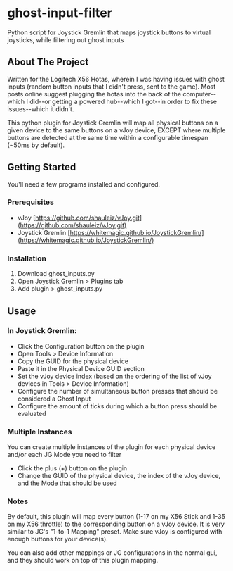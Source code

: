 # ghost-input-filter
Python script for Joystick Gremlin that maps joystick buttons to virtual joysticks, while filtering out ghost inputs

<!-- ABOUT THE PROJECT -->
## About The Project

Written for the Logitech X56 Hotas, wherein I was having issues with ghost inputs (random button inputs that I didn't press, sent to the game). Most posts online suggest plugging the hotas into the back of the computer--which I did--or getting a powered hub--which I got--in order to fix these issues--which it didn't.

This python plugin for Joystick Gremlin will map all physical buttons on a given device to the same buttons on a vJoy device, EXCEPT where multiple buttons are detected at the same time within a configurable timespan (~50ms by default).

<!-- GETTING STARTED -->
## Getting Started

You'll need a few programs installed and configured.

### Prerequisites

* vJoy [https://github.com/shauleiz/vJoy.git](https://github.com/shauleiz/vJoy.git)
* Joystick Gremlin [https://whitemagic.github.io/JoystickGremlin/](https://whitemagic.github.io/JoystickGremlin/)

### Installation

1. Download ghost_inputs.py
2. Open Joystick Gremlin > Plugins tab
3. Add plugin > ghost_inputs.py

<!-- USAGE EXAMPLES -->
## Usage

### In Joystick Gremlin:
- Click the Configuration button on the plugin
- Open Tools > Device Information
- Copy the GUID for the physical device
- Paste it in the Physical Device GUID section
- Set the vJoy device index (based on the ordering of the list of vJoy devices in Tools > Device Information)
- Configure the number of simultaneous button presses that should be considered a Ghost Input
- Configure the amount of ticks during which a button press should be evaluated

### Multiple Instances
You can create multiple instances of the plugin for each physical device and/or each JG Mode you need to filter
- Click the plus (+) button on the plugin
- Change the GUID of the physical device, the index of the vJoy device, and the Mode that should be used

### Notes
By default, this plugin will map every button (1-17 on my X56 Stick and 1-35 on my X56 throttle) to the corresponding button on a vJoy device. It is very similar to JG's "1-to-1 Mapping" preset. Make sure vJoy is configured with enough buttons for your device(s).

You can also add other mappings or JG configurations in the normal gui, and they should work on top of this plugin mapping.
